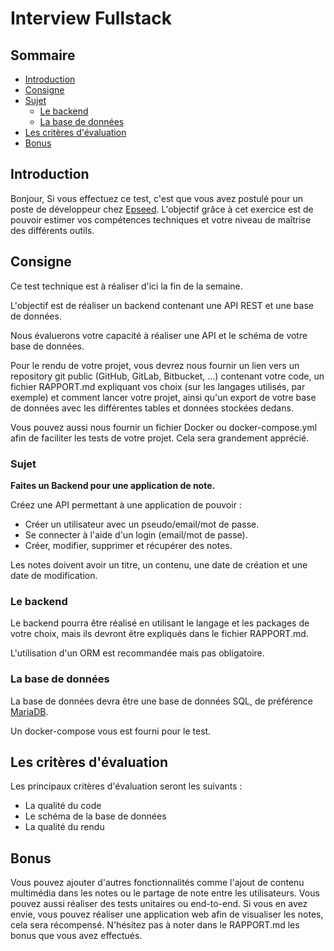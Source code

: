# Interview Fullstack

## Sommaire

- [Introduction](#introduction)
- [Consigne](#consigne)
- [Sujet](#sujet)
  - [Le backend](#le-backend)
  - [La base de données](#la-base-de-données)
- [Les critères d'évaluation](#les-critères-dévaluation)
- [Bonus](#bonus)

## Introduction

Bonjour,
Si vous effectuez ce test, c'est que vous avez postulé pour un poste de développeur chez [Epseed](https://epseed.com).
L'objectif grâce à cet exercice est de pouvoir estimer vos compétences techniques et votre niveau de maîtrise des différents outils.

## Consigne

Ce test technique est à réaliser d'ici la fin de la semaine.

L'objectif est de réaliser un backend contenant une API REST et une base de données.

Nous évaluerons votre capacité à réaliser une API et le schéma de votre base de données.

Pour le rendu de votre projet, vous devrez nous fournir un lien vers un repository git public (GitHub, GitLab, Bitbucket, ...) contenant votre code, un fichier RAPPORT.md expliquant vos choix (sur les langages utilisés, par exemple) et comment lancer votre projet, ainsi qu'un export de votre base de données avec les différentes tables et données stockées dedans.

Vous pouvez aussi nous fournir un fichier Docker ou docker-compose.yml afin de faciliter les tests de votre projet. Cela sera grandement apprécié.

### Sujet

**Faites un Backend pour une application de note.**

Créez une API permettant à une application de pouvoir :
- Créer un utilisateur avec un pseudo/email/mot de passe.
- Se connecter à l'aide d'un login (email/mot de passe).
- Créer, modifier, supprimer et récupérer des notes.

Les notes doivent avoir un titre, un contenu, une date de création et une date de modification.

### Le backend

Le backend pourra être réalisé en utilisant le langage et les packages de votre choix, mais ils devront être expliqués dans le fichier RAPPORT.md.

L'utilisation d'un ORM est recommandée mais pas obligatoire.

### La base de données

La base de données devra être une base de données SQL, de préférence [MariaDB](https://mariadb.org).

Un docker-compose vous est fourni pour le test.

## Les critères d'évaluation

Les principaux critères d'évaluation seront les suivants :

- La qualité du code
- Le schéma de la base de données
- La qualité du rendu

## Bonus

Vous pouvez ajouter d'autres fonctionnalités comme l'ajout de contenu multimédia dans les notes ou le partage de note entre les utilisateurs.
Vous pouvez aussi réaliser des tests unitaires ou end-to-end.
Si vous en avez envie, vous pouvez réaliser une application web afin de visualiser les notes, cela sera récompensé.
N'hésitez pas à noter dans le RAPPORT.md les bonus que vous avez effectués.